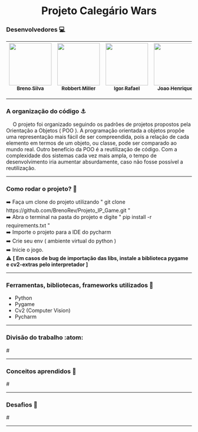 <h1 align="center"> Projeto Calegário Wars</h1>


<h3> Desenvolvedores 💻</h3>

| [<img src="https://avatars.githubusercontent.com/u/84048306?v=4" width=115><br><sub>Breno Silva</sub>](https://github.com/BrenoRev) |  [<img src="https://avatars.githubusercontent.com/u/93690581?v=4" width=115><br><sub>Robbert Miller</sub>](https://github.com/rmls2) |  [<img src="https://avatars.githubusercontent.com/u/83982005?v=4" width=115><br><sub>Igor Rafael</sub>](https://github.com/Irafael4732) |[<img src="https://avatars.githubusercontent.com/u/83253838?v=4" width=115><br><sub>Joao Henrique</sub>](https://github.com/joaohenriquebrs)|[<img src="https://avatars.githubusercontent.com/u/93691982?v=4" width=115><br><sub>Joao Nobrega</sub>](https://github.com/joaonobregajvna)|[<img src="https://avatars.githubusercontent.com/u/93594657?v=4" width=115><br><sub>Breno Ramos</sub>](https://github.com/brenorramos)|
| :---: | :---: | :---: | :---: | :---: | :---: 

<hr>

<h3>A organização do código ⚓</h3>
<p>  &emsp; O projeto foi organizado seguindo os padrões de projetos propostos pela Orientação a Objetos ( POO ).
A programação orientada a objetos propõe uma representação mais fácil de ser compreendida, pois a relação de cada elemento em termos de um objeto, ou classe, pode ser comparado ao mundo real.
Outro benefício da POO é a reutilização de código. Com a complexidade dos sistemas cada vez mais ampla, o tempo de desenvolvimento iria aumentar absurdamente, caso não fosse possível a reutilização.
  
<hr>

<h3> Como rodar o projeto? 👷 </h3>
➡️ Faça um clone do projeto utilizando " git clone https://github.com/BrenoRev/Projeto_IP_Game.git "
<br>
➡️ Abra o terminal na pasta do projeto e digite " pip install -r requirements.txt "
<br>
➡️ Importe o projeto para a IDE do pycharm
<br>
➡️ Crie seu env ( ambiente virtual do python )
<br>
➡️ Inicie o jogo.
<br>
⚠️ <b>[ Em casos de bug de importação das libs, instale a biblioteca pygame e cv2-extras pelo interpretador ]</b>


<hr>

<h3> Ferramentas, bibliotecas, frameworks utilizados 📘</h3>
        <ul>
  <li>Python</li>
  <li>Pygame</li>
  <li>Cv2 (Computer Vision)</li>
  <li>Pycharm</li>
        </ul>
 <hr>
 
 <h3> Divisão do trabalho :atom:</h3>
 #
 
 <hr>
 
 <h3> Conceitos aprendidos 📖</h3>
 #
 
 <hr>
 <h3> Desafios 🥇 </h3>
 #
 <hr>
